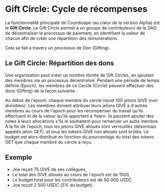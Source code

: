 # Gift Circle: Cycle de récompenses

La fonctionnalité principale de Coordinape \(au cœur de la version Alpha\) est le **Gift Circle**. Le Gift Circle permet à un groupe de contributeurs de la DAO de décentraliser le processus de paiement, en identifiant la valeur de chacun afin de créer une répartition des rémunérations.

 Cela se fait à travers un processus de Don \(Gifting\).

## Le Gift Circle: Répartition des dons <a id="the-gift-circle"></a>

Une organisation peut créer un nombre illimité de Gift Circles, en ajoutant des membres via un processus décentralisé. Pendant une période de temps définie \(Epoch\), les membres de ce Cercle \(Circle\) peuvent effectuer des dons \(Gifting\) de la façon suivante : 

Au début de l'epoch, chaque membre du cercle reçoit 100 jetons GIVE \(non divisibles\). Les membres doivent attribuer leurs jetons GIVE à d'autres membres au cours de l'epoch pour les récompenser du travail qu'ils effectuent et de la valeur qu'ils apportent à Yearn. Ils peuvent ajouter des notes à leurs allocations s'ils le souhaitent pour remercier un autre membre. À la fin de l'epoch, tous les jetons GIVE alloués sont verrouillés \(désormais appelés jeton GET\), et tous les tokens GIVE non alloués sont brûlés. Le budget est alors distribué en fonction du pourcentage du total des tokens GET que chaque membre du cercle a reçu.

## Exemple <a id="example"></a>

* Joe reçoit 75 GIVE  de ses collègues,
*  Le total des GIVE alloués au cours de l'epoch est de 1500, 
* Le budget total pour les contributeurs est de 50 000 USDC 
* Joe reçoit 2 500 USDC \(5% du budget\).


